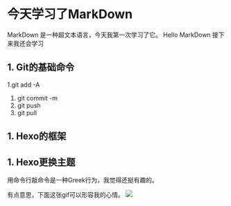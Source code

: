 # 今天学习了MarkDown
MarkDown 是一种超文本语言，今天我第一次学习了它。
Hello MarkDown
接下来我还会学习

## 1. Git的基础命令
1.git add -A
1. git commit -m
1. git push
1. git pull
## 1. Hexo的框架
## 1. Hexo更换主题

用命令行敲命令是一种Greek行为，我觉得还挺有趣的。

有点意思，下面这张gif可以形容我的心情。
![](https://qgt-style.oss-cn-hangzhou.aliyuncs.com/newcoursep4/g1/g1-2-2/tenor.gif)
